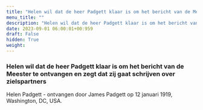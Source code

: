 ```yaml
---
title: "Helen wil dat de heer Padgett klaar is om het bericht van de Meester te ontvangen en zegt dat zij gaat schrijven over zielspartners"
menu_title: ""
description: "Helen wil dat de heer Padgett klaar is om het bericht van de Meester te ontvangen en zegt dat zij gaat schrijven over zielspartners"
date: 2023-09-01 06:00:01+00:959
draft: False
hidden: True
weight:
---
```

### Helen wil dat de heer Padgett klaar is om het bericht van de Meester te ontvangen en zegt dat zij gaat schrijven over zielspartners

Helen Padgett - ontvangen door James Padgett op 12 januari 1919, Washington, DC, USA.
